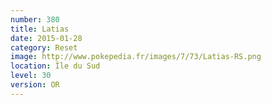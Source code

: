 ```yaml
---
number: 380
title: Latias
date: 2015-01-28
category: Reset
image: http://www.pokepedia.fr/images/7/73/Latias-RS.png
location: Île du Sud
level: 30
version: OR
---
```

